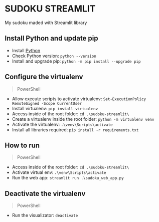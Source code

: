 # SUDOKU STREAMLIT
My sudoku maded with Streamlit library

## Install Python and update pip
* Install [Python](https://www.tutorialsteacher.com/python/install-python#:~:text=You%20can%20install%20Python%20by,to%20start%20the%20installation%20wizard.)
* Check Python version: `python --version`
* Install and upgrade pip: `python -m pip install --upgrade pip`

## Configure the virtualenv
> PowerShell
* Allow execute scripts to activate virtualenv: `Set-ExecutionPolicy RemoteSigned -Scope CurrentUser`
* Install virtualenv: `pip install virtualenv`
* Access inside of the root folder: `cd .\sudoku-streamlit\`
* Create a virtualenv inside the root folder: `python -m virtualenv venv`
* Activate the virtualenv: `.\venv\Scripts\activate`
* Install all libraries required: `pip install -r requirements.txt`

## How to run
> PowerShell
* Access inside of the root folder: `cd .\sudoku-streamlit\`
* Activate virtual env: `.\venv\Scripts\activate`
* Run the web app: `streamlit run .\sudoku_web_app.py`

## Deactivate the virtualenv
> PowerShell
* Run the visualizator: `deactivate`